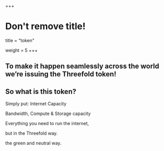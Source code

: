 +++
# Don't remove title!

title = "token"

weight = 5
+++
## To make it happen seamlessly across the world we’re issuing the Threefold token!

## **So what is this token?**

Simply put: Internet Capacity

Bandwidth, Compute & Storage capacity

Everything you need to run the internet,

but in the Threefold way.

the green and neutral way.